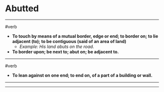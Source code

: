 # Abutted
---
#verb
- **To touch by means of a mutual border, edge or end; to border on; to lie adjacent (to); to be contiguous (said of an area of land)**
	- _Example: His land abuts on the road._
- **To border upon; be next to; abut on; be adjacent to.**
---
#verb
- **To lean against on one end; to end on, of a part of a building or wall.**
---
---
